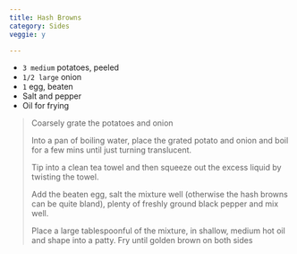```yaml
---
title: Hash Browns 
category: Sides
veggie: y

--- 
```

* `3 medium` potatoes, peeled
* `1/2 large` onion
* `1` egg, beaten
* Salt and pepper
* Oil for frying

> Coarsely grate the potatoes and onion 
>
> Into a pan of boiling water, place the grated potato and onion and boil for a few mins until just turning translucent.
>
> Tip into a clean tea towel and then squeeze out the excess liquid by twisting the towel. 
>
> Add the beaten egg, salt the mixture well (otherwise the hash browns can be quite bland), plenty of freshly ground black pepper and mix well.
>
> Place a large tablespoonful of the mixture, in shallow, medium hot oil and shape into a patty. Fry until golden brown on both sides